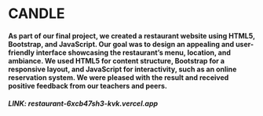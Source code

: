 # CANDLE
 
#### As part of our final project, we created a restaurant website using HTML5, Bootstrap, and JavaScript. Our goal was to design an appealing and user-friendly interface showcasing the restaurant’s menu, location, and ambiance. We used HTML5 for content structure, Bootstrap for a responsive layout, and JavaScript for interactivity, such as an online reservation system. We were pleased with the result and received positive feedback from our teachers and peers.

##### LINK: restaurant-6xcb47sh3-kvk.vercel.app
